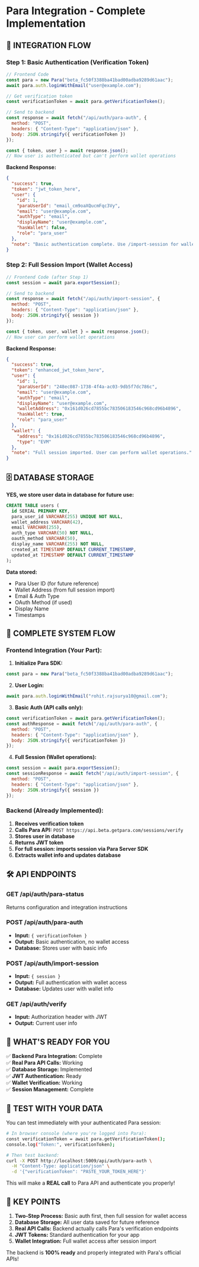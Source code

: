 # Para Integration - Complete Implementation

## 🎯 **INTEGRATION FLOW**

### **Step 1: Basic Authentication (Verification Token)**
```javascript
// Frontend Code
const para = new Para("beta_fc50f3388ba41bad00adba9289d61aac");
await para.auth.loginWithEmail("user@example.com");

// Get verification token
const verificationToken = await para.getVerificationToken();

// Send to backend
const response = await fetch("/api/auth/para-auth", {
  method: "POST",
  headers: { "Content-Type": "application/json" },
  body: JSON.stringify({ verificationToken })
});

const { token, user } = await response.json();
// Now user is authenticated but can't perform wallet operations
```

**Backend Response:**
```json
{
  "success": true,
  "token": "jwt_token_here",
  "user": {
    "id": 1,
    "paraUserId": "email_cm9oaXQucmFqc3Vy",
    "email": "user@example.com",
    "authType": "email",
    "displayName": "user@example.com",
    "hasWallet": false,
    "role": "para_user"
  },
  "note": "Basic authentication complete. Use /import-session for wallet operations."
}
```

### **Step 2: Full Session Import (Wallet Access)**
```javascript
// Frontend Code (after Step 1)
const session = await para.exportSession();

// Send to backend
const response = await fetch("/api/auth/import-session", {
  method: "POST",
  headers: { "Content-Type": "application/json" },
  body: JSON.stringify({ session })
});

const { token, user, wallet } = await response.json();
// Now user can perform wallet operations
```

**Backend Response:**
```json
{
  "success": true,
  "token": "enhanced_jwt_token_here",
  "user": {
    "id": 1,
    "paraUserId": "248ec087-1738-4f4a-ac03-9db5f7dc786c",
    "email": "user@example.com",
    "authType": "email",
    "displayName": "user@example.com",
    "walletAddress": "0x161d026cd7855bc783506183546c968cd96b4896",
    "hasWallet": true,
    "role": "para_user"
  },
  "wallet": {
    "address": "0x161d026cd7855bc783506183546c968cd96b4896",
    "type": "EVM"
  },
  "note": "Full session imported. User can perform wallet operations."
}
```

## 🗄️ **DATABASE STORAGE**

**YES, we store user data in database for future use:**

```sql
CREATE TABLE users (
  id SERIAL PRIMARY KEY,
  para_user_id VARCHAR(255) UNIQUE NOT NULL,
  wallet_address VARCHAR(42),
  email VARCHAR(255),
  auth_type VARCHAR(50) NOT NULL,
  oauth_method VARCHAR(50),
  display_name VARCHAR(255) NOT NULL,
  created_at TIMESTAMP DEFAULT CURRENT_TIMESTAMP,
  updated_at TIMESTAMP DEFAULT CURRENT_TIMESTAMP
);
```

**Data stored:**
- Para User ID (for future reference)
- Wallet Address (from full session import)
- Email & Auth Type
- OAuth Method (if used)
- Display Name
- Timestamps

## 🔄 **COMPLETE SYSTEM FLOW**

### **Frontend Integration (Your Part):**

1. **Initialize Para SDK:**
```javascript
const para = new Para("beta_fc50f3388ba41bad00adba9289d61aac");
```

2. **User Login:**
```javascript
await para.auth.loginWithEmail("rohit.rajsurya10@gmail.com");
```

3. **Basic Auth (API calls only):**
```javascript
const verificationToken = await para.getVerificationToken();
const authResponse = await fetch("/api/auth/para-auth", {
  method: "POST",
  headers: { "Content-Type": "application/json" },
  body: JSON.stringify({ verificationToken })
});
```

4. **Full Session (Wallet operations):**
```javascript
const session = await para.exportSession();
const sessionResponse = await fetch("/api/auth/import-session", {
  method: "POST",
  headers: { "Content-Type": "application/json" },
  body: JSON.stringify({ session })
});
```

### **Backend (Already Implemented):**

1. **Receives verification token**
2. **Calls Para API:** `POST https://api.beta.getpara.com/sessions/verify`
3. **Stores user in database**
4. **Returns JWT token**
5. **For full session: imports session via Para Server SDK**
6. **Extracts wallet info and updates database**

## 🛠️ **API ENDPOINTS**

### **GET /api/auth/para-status**
Returns configuration and integration instructions

### **POST /api/auth/para-auth**
- **Input:** `{ verificationToken }`
- **Output:** Basic authentication, no wallet access
- **Database:** Stores user with basic info

### **POST /api/auth/import-session**
- **Input:** `{ session }`
- **Output:** Full authentication with wallet access
- **Database:** Updates user with wallet info

### **GET /api/auth/verify**
- **Input:** Authorization header with JWT
- **Output:** Current user info

## 🎯 **WHAT'S READY FOR YOU**

✅ **Backend Para Integration:** Complete  
✅ **Real Para API Calls:** Working  
✅ **Database Storage:** Implemented  
✅ **JWT Authentication:** Ready  
✅ **Wallet Verification:** Working  
✅ **Session Management:** Complete  

## 🚀 **TEST WITH YOUR DATA**

You can test immediately with your authenticated Para session:

```bash
# In browser console (where you're logged into Para):
const verificationToken = await para.getVerificationToken();
console.log("Token:", verificationToken);

# Then test backend:
curl -X POST http://localhost:5009/api/auth/para-auth \
  -H "Content-Type: application/json" \
  -d '{"verificationToken": "PASTE_YOUR_TOKEN_HERE"}'
```

This will make a **REAL call** to Para API and authenticate you properly!

## 📝 **KEY POINTS**

1. **Two-Step Process:** Basic auth first, then full session for wallet access
2. **Database Storage:** All user data saved for future reference
3. **Real API Calls:** Backend actually calls Para's verification endpoints
4. **JWT Tokens:** Standard authentication for your app
5. **Wallet Integration:** Full wallet access after session import

The backend is **100% ready** and properly integrated with Para's official APIs!
